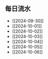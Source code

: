 ## 每日流水

- [[2024-09-30]]
- [[2024-10-01]]
- [[2024-10-02]]
- [[2024-10-03]]
- [[2024-10-04]]
- [[2024-10-05]]
- [[2024-10-06]]
